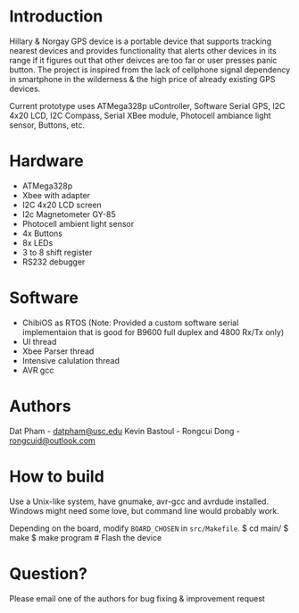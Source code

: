 # Introduction
Hillary & Norgay GPS device is a portable device that supports tracking nearest 
devices and provides functionality that alerts other devices in its range if it figures out that other deivces are too far or user presses panic button.
The project is inspired from the lack of cellphone signal dependency in smartphone in the wilderness & the high price of already existing GPS devices.

Current prototype uses ATMega328p uController, Software Serial GPS, I2C 4x20 LCD, I2C Compass, Serial XBee module, Photocell ambiance light sensor, Buttons, etc.

# Hardware
- ATMega328p
- Xbee with adapter
- I2C 4x20 LCD screen
- I2c Magnetometer GY-85
- Photocell ambient light sensor
- 4x Buttons
- 8x LEDs
- 3 to 8 shift register
- RS232 debugger

# Software
- ChibiOS as RTOS (Note: Provided a custom software serial implementaion that is good for B9600 full duplex and 4800 Rx/Tx only)
- UI thread
- Xbee Parser thread
- Intensive calulation thread
- AVR gcc

# Authors
Dat Pham - datpham@usc.edu
Kevin Bastoul - 
Rongcui Dong - rongcuid@outlook.com

# How to build
Use a Unix-like system, have gnumake, avr-gcc and avrdude installed. Windows might need some love,
but command line would probably work.

Depending on the board, modify `BOARD_CHOSEN` in `src/Makefile`.
    $ cd main/
    $ make
    $ make program # Flash the device

# Question?
Please email one of the authors for bug fixing & improvement request